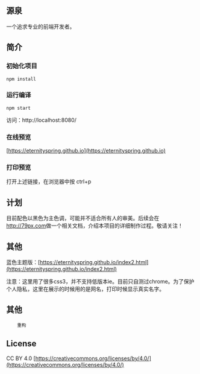 ## 源泉
一个追求专业的前端开发者。
## 简介
### 初始化项目
    npm install
### 运行编译
    npm start
访问：http://localhost:8080/
### 在线预览
[https://eternityspring.github.io](https://eternityspring.github.io)
### 打印预览
打开上述链接，在浏览器中按
    ctrl+p
## 计划
目前配色以黑色为主色调，可能并不适合所有人的审美。后续会在<a href="http://79px.com">http://79px.com</a>做一个相关文档，介绍本项目的详细制作过程。敬请关注！
## 其他
蓝色主题版：[https://eternityspring.github.io/index2.html](https://eternityspring.github.io/index2.html)

注意：这里用了很多css3，并不支持低版本ie。目前只自测过chrome。为了保护个人隐私，这里在展示的时候用的是网名，打印时候显示真实名字。
## 其他
		重构
## License
CC BY 4.0  [https://creativecommons.org/licenses/by/4.0/](https://creativecommons.org/licenses/by/4.0/)